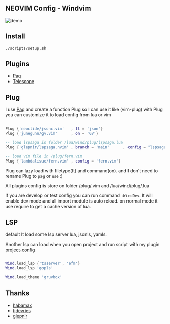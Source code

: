 ## NEOVIM Config - Windvim

![demo](https://i.imgur.com/T8Sj1uS.png)

## Install
``` bash
./scripts/setup.sh

```
## Plugins

* [Paq](https://github.com/savq/paq-nvim)
* [Telescope](https://github.com/nvim-telescope/telescope.nvim)


## Plug

I use [Paq](https://github.com/savq/paq-nvim) and create a function Plug so I can use it like (vim-plug)
with Plug you can customize it to load config from lua or vim

``` lua

Plug {'neoclide/jsonc.vim'   , ft = 'json'}
Plug {'junegunn/gv.vim'      , on = 'GV'}

-- load lspsaga in folder /lua/wind/plug/lspsaga.lua
Plug {'glepnir/lspsaga.nvim' , branch = 'main'      , config = "lspsaga"}

-- load vim file in /plug/fern.vim
Plug {'lambdalisue/fern.vim' , config = 'fern.vim'}

```
Plug can lazy load with filetype(ft) and command(on).
and I don't need to rename Plug to `pag` or `use` :)

All plugins config is store on folder /plug/.vim and /lua/wind/plug/.lua

If you are develop or test config you can run command `:WindDev`.
It will enable dev mode and all import module is auto reload.
on normal mode it use require to get a cache version of lua.


## LSP

default It load some lsp server lua, jsonls, yamls.

Another lsp can load when you open project and run script with my plugin
[project-config](https://github.com/windwp/nvim-projectconfig)

``` lua

Wind.load_lsp {'tsserver', 'efm'}
Wind.load_lsp 'gopls'

Wind.load_theme 'gruvbox'

```
## Thanks

* [habamax](https://github.com/habamax/)
* [tjdevries](https://github.com/tjdevries)
* [glepnir](https://github.com/glepnir)

